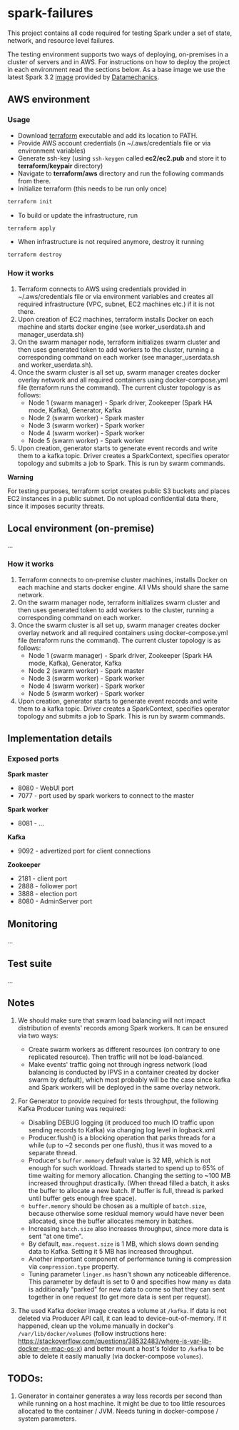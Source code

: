 # spark-failures
This project contains all code required for testing Spark under a set of state, network, and resource level failures.

The testing environment supports two ways of deploying, on-premises in a cluster of servers and in AWS. For instructions on how to deploy the project in each environment read the sections below.
As a base image we use the latest Spark 3.2 [image](https://hub.docker.com/r/datamechanics/spark) provided by [Datamechanics](https://www.datamechanics.co/).

## AWS environment

### Usage

* Download [terraform](https://www.terraform.io/downloads.html) executable and add its location to PATH.
* Provide AWS account credentials (in ~/.aws/credentials file or via environment variables)
* Generate ssh-key (using `ssh-keygen` called **ec2/ec2.pub** and store it to **terraform/keypair** directory)
* Navigate to **terraform/aws** directory and run the following commands from there. 
* Initialize terraform (this needs to be run only once)
```sh
terraform init
```
* To build or update the infrastructure, run
```sh
terraform apply
```  
* When infrastructure is not required anymore, destroy it running
```sh
terraform destroy
```

### How it works

1. Terraform connects to AWS using credentials provided in ~/.aws/credentials file or via environment variables and creates all required infrastructure (VPC, subnet, EC2 machines etc.) if it is not there.
2. Upon creation of EC2 machines, terraform installs Docker on each machine and starts docker engine (see worker_userdata.sh and manager_userdata.sh)
3. On the swarm manager node, terraform initializes swarm cluster and then uses generated token to add workers to the cluster, running a corresponding command on each worker (see manager_userdata.sh and worker_userdata.sh).
4. Once the swarm cluster is all set up, swarm manager creates docker overlay network and all required containers using docker-compose.yml file (terraform runs the command). The current cluster topology is as follows:
   * Node 1 (swarm manager) - Spark driver, Zookeeper (Spark HA mode, Kafka), Generator, Kafka
   * Node 2 (swarm worker) - Spark master
   * Node 3 (swarm worker) - Spark worker
   * Node 4 (swarm worker) - Spark worker
   * Node 5 (swarm worker) - Spark worker
5. Upon creation, generator starts to generate event records and write them to a kafka topic. Driver creates a SparkContext, specifies operator topology and submits a job to Spark. This is run by swarm commands.

**Warning**

For testing purposes, terraform script creates public S3 buckets and places EC2 instances in a public subnet. Do not upload confidential data there, since it imposes security threats.


## Local environment (on-premise)
...

### How it works

1. Terraform connects to on-premise cluster machines, installs Docker on each machine and starts docker engine. All VMs should share the same network.
2. On the swarm manager node, terraform initializes swarm cluster and then uses generated token to add workers to the cluster, running a corresponding command on each worker.
3. Once the swarm cluster is all set up, swarm manager creates docker overlay network and all required containers using docker-compose.yml file (terraform runs the command). The current cluster topology is as follows:
    * Node 1 (swarm manager) - Spark driver, Zookeeper (Spark HA mode, Kafka), Generator, Kafka
    * Node 2 (swarm worker) - Spark master
    * Node 3 (swarm worker) - Spark worker
    * Node 4 (swarm worker) - Spark worker
    * Node 5 (swarm worker) - Spark worker
4. Upon creation, generator starts to generate event records and write them to a kafka topic. Driver creates a SparkContext, specifies operator topology and submits a job to Spark. This is run by swarm commands.

## Implementation details

### Exposed ports

**Spark master**
   * 8080 - WebUI port
   * 7077 - port used by spark workers to connect to the master

**Spark worker**
   * 8081 - ...

**Kafka**
   * 9092 - advertized port for client connections

**Zookeeper**
   * 2181 - client port
   * 2888 - follower port
   * 3888 - election port
   * 8080 - AdminServer port

## Monitoring
...

## Test suite
...

## Notes

1. We should make sure that swarm load balancing will not impact distribution of events' records among Spark workers. It can be ensured via two ways:
   * Create swarm workers as different resources (on contrary to one replicated resource). Then traffic will not be load-balanced.
   * Make events' traffic going not through ingress network (load balancing is conducted by IPVS in a container created by docker swarm by default), which most probably will be the case since kafka and Spark workers will be deployed in the same overlay network.
   
2. For Generator to provide required for tests throughput, the following Kafka Producer tuning was required:
   * Disabling DEBUG logging (it produced too much IO traffic upon sending records to Kafka) via changing log level in logback.xml
   * Producer.flush() is a blocking operation that parks threads for a while (up to ~2 seconds per one flush), thus it was moved to a separate thread.
   * Producer's `buffer.memory` default value is 32 MB, which is not enough for such workload. Threads started to spend up to 65% of time waiting for memory allocation. Changing the setting to ~100 MB increased throughput drastically. (When thread filled a batch, it asks the buffer to allocate a new batch. If buffer is full, thread is parked until buffer gets enough free space).
   * `buffer.memory` should be chosen as a multiple of `batch.size`, because otherwise some residual memory would have never been allocated, since the buffer allocates memory in batches.
   * Increasing `batch.size` also increases throughput, since more data is sent "at one time".
   * By default, `max.request.size` is 1 MB, which slows down sending data to Kafka. Setting it 5 MB has increased throughput.
   * Another important component of performance tuning is compression via `compression.type` property.
   * Tuning parameter `linger.ms` hasn't shown any noticeable difference. This parameter by default is set to 0 and specifies how many `ms` data is additionally "parked" for new data to come so that they can sent together in one request (to get more data is sent per request).
   
3. The used Kafka docker image creates a volume at `/kafka`. If data is not deleted via Producer API call, it can lead to device-out-of-memory. If it happened, clean up the volume manually in docker's `/var/lib/docker/volumes` (follow instructions here: https://stackoverflow.com/questions/38532483/where-is-var-lib-docker-on-mac-os-x) and better mount a host's folder to `/kafka` to be able to delete it easily manually (via docker-compose `volumes`).

## TODOs:

1. Generator in container generates a way less records per second than while running on a host machine. It might be due to too little resources allocated to the container / JVM. Needs tuning in docker-compose / system parameters.